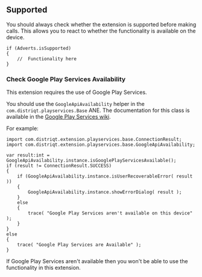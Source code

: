 
## Supported

You should always check whether the extension is supported before making calls. 
This allows you to react to whether the functionality is available on the device.

```as3
if (Adverts.isSupported)
{
	//	Functionality here
}
```


### Check Google Play Services Availability

This extension requires the use of Google Play Services.

You should use the  `GoogleApiAvailability` helper in the `com.distriqt.playservices.Base` ANE. The documentation for this class is available in the [Google Play Services wiki](https://github.com/distriqt/ANE-GooglePlayServices/wiki/API-Availability). 

For example:

```as3
import com.distriqt.extension.playservices.base.ConnectionResult;
import com.distriqt.extension.playservices.base.GoogleApiAvailability;
```

```as3
var result:int = GoogleApiAvailability.instance.isGooglePlayServicesAvailable();
if (result != ConnectionResult.SUCCESS)
{
    if (GoogleApiAvailability.instance.isUserRecoverableError( result ))
    {
        GoogleApiAvailability.instance.showErrorDialog( result );
    }
    else
    {
        trace( "Google Play Services aren't available on this device" );
    }
}
else
{
    trace( "Google Play Services are Available" );
}
```

If Google Play Services aren't available then you won't be able to use the functionality in this extension.
